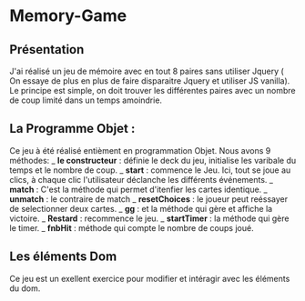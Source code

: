 # Memory-Game

## Présentation 
J'ai réalisé un jeu de mémoire avec en tout 8 paires sans utiliser Jquery ( On essaye de plus en plus de faire disparaitre Jquery et utiliser JS vanilla). Le principe est simple, on doit trouver les différentes paires avec un nombre de coup limité dans un temps amoindrie. 

## La Programme Objet :
Ce jeu à été réalisé entièment en programmation Objet. Nous avons 9 méthodes: 
_ **le constructeur** : définie le deck du jeu, initialise les varibale du temps et le nombre de coup. 
_ **start** : commence le Jeu. Ici, tout se joue au clics, à chaque clic l'utilisateur déclanche les différents événements.
_ **match** : C'est la méthode qui permet d'itenfier les cartes identique.
_ **unmatch** : le contraire de match
_ **resetChoices** : le joueur peut reéssayer de selectionner deux cartes.
_ **gg** : et la méthode qui gère et affiche la victoire. 
_ **Restard** : recommence le jeu.
_ **startTimer** : la méthode qui gère le timer.
_ **fnbHit** : méthode qui compte le nombre de coups joué. 

## Les éléments Dom
Ce jeu est un exellent exercice pour modifier et intéragir avec les éléments du dom.
